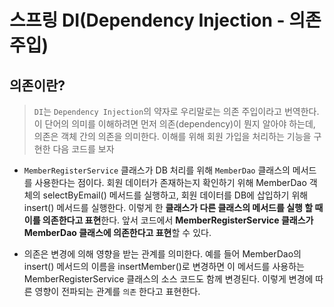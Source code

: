 # 스프링 DI(Dependency Injection - 의존주입)

## 의존이란?

> <code>DI</code>는 <code>Dependency Injection</code>의 약자로 우리말로는 의존 주입이라고 번역한다. 이 단어의 의미를 이해하려면 먼저 의존(dependency)이 뭔지 알아야 하는데, 의존은 객체 간의 의존을 의미한다. 이해를 위해 회원 가입을 처리하는 기능을 구현한 다음 코드를 보자


- <code>MemberRegisterService</code> 클래스가 DB 처리를 위해 <code>MemberDao</code> 클래스의 메서드를 사용한다는 점이다. 회원 데이터가 존재하는지 확인하기 위해 MemberDao 객체의 selectByEmail() 메서드를 실행하고, 회원 데이터를 DB에 삽입하기 위해 insert() 메서드를 실행한다.
이렇게 한 <b>클래스가 다른 클래스의 메서드를 실행 할 때 이를 의존한다고 표현</b>한다. 앞서 코드에서 <b>MemberRegisterService 클래스가 MemberDao 클래스에 의존한다고 표현</b>할 수 있다.

- 의존은 변경에 의해 영향을 받는 관계를 의미한다. 예를 들어 MemberDao의 insert() 메서드의 이름을 insertMember()로 변경하면 이 메서드를 사용하는 MemberRegisterService 클래스의 소스 코드도 함께 변경된다. 이렇게 변경에 따른 영향이 전파되는 관계를 <code>의존</code> 한다고 표현한다.


